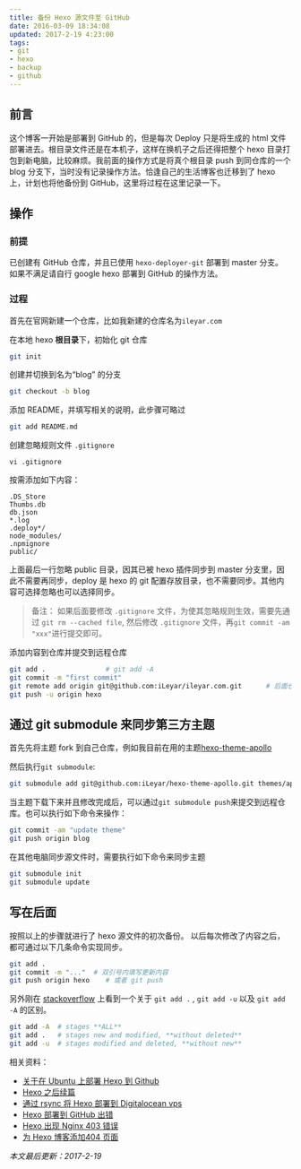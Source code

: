 ```yaml
---
title: 备份 Hexo 源文件至 GitHub
date: 2016-03-09 18:34:08
updated: 2017-2-19 4:23:00
tags:
- git
- hexo
- backup
- github
---
```


## 前言

这个博客一开始是部署到 GitHub 的，但是每次 Deploy 只是将生成的 html 文件部署进去。根目录文件还是在本机子，这样在换机子之后还得把整个 hexo 目录打包到新电脑，比较麻烦。我前面的操作方式是将真个根目录 push 到同仓库的一个 blog 分支下，当时没有记录操作方法。恰逢自己的生活博客也迁移到了 hexo 上，计划也将他备份到 GitHub，这里将过程在这里记录一下。

## 操作

### 前提

已创建有 GitHub 仓库，并且已使用 `hexo-deployer-git` 部署到 master 分支。
如果不满足请自行 google hexo 部署到 GitHub 的操作方法。

<!--more-->

### 过程

首先在官网新建一个仓库，比如我新建的仓库名为`ileyar.com`

在本地 hexo **根目录**下，初始化 git 仓库
```bash
git init
```
创建并切换到名为“blog” 的分支
```bash
git checkout -b blog 
```
添加 README，并填写相关的说明，此步骤可略过
```bash
git add README.md
```
创建忽略规则文件 `.gitignore`
```
vi .gitignore
```
按需添加如下内容：
```
.DS_Store 
Thumbs.db
db.json  
*.log
.deploy*/
node_modules/
.npmignore
public/
```
上面最后一行忽略 public 目录，因其已被 hexo 插件同步到 master 分支里，因此不需要再同步，deploy 是 hexo 的 git 配置存放目录，也不需要同步。其他内容可选择忽略也可以选择同步。

> 备注： 如果后面要修改 `.gitignore` 文件，为使其忽略规则生效，需要先通过
> `git rm --cached file`, 然后修改 `.gitignore` 文件，再`git commit -am "xxx"`进行提交即可。

添加内容到仓库并提交到远程仓库
```bash
git add .				# git add -A
git commit -m "first commit"
git remote add origin git@github.com:iLeyar/ileyar.com.git		# 后面仓库目录改成自己新建的。
git push -u origin hexo
```

## 通过 git submodule 来同步第三方主题

首先先将主题 fork 到自己仓库，例如我目前在用的主题[hexo-theme-apollo](https://github.com/iLeyar/hexo-theme-apollo)

然后执行`git submodule`:
```bash
git submodule add git@github.com:iLeyar/hexo-theme-apollo.git themes/apollo
```
当主题下载下来并且修改完成后，可以通过`git submodule push`来提交到远程仓库。也可以执行如下命令来操作：
```bash
git commit -am "update theme"
git push origin blog
```
在其他电脑同步源文件时，需要执行如下命令来同步主题
```bash
git submodule init
git submodule update
```
## 写在后面
按照以上的步骤就进行了 hexo 源文件的初次备份。
以后每次修改了内容之后，都可通过以下几条命令实现同步。

```bash
git add .
git commit -m "..."	 # 双引号内填写更新内容
git push origin hexo	# 或者 git push
```

另外刚在 [stackoverflow](http://stackoverflow.com/questions/572549/difference-between-git-add-a-and-git-add) 上看到一个关于 `git add .` , `git add -u` 以及 `git add -A` 的区别。
```bash
git add -A	# stages **ALL**
git add .	# stages new and modified, **without deleted**
git add -u	# stages modified and deleted, **without new**
```
相关资料：
+ [关于在 Ubuntu 上部署 Hexo 到 Github](http://www.leyar.me/create-a-blog-with-hexo-in-ubuntu/)
+ [Hexo 之后续篇](http://www.leyar.me/After-installing-Hexo/)
+ [通过 rsync 将 Hexo 部署到 Digitalocean vps](http://www.leyar.me/Digitalocean-vps-nginx-setup/)
+ [Hexo 部署到 GitHub 出错](http://www.leyar.me/hexo-deploy-to-git-error/)
+ [Hexo 出现 Nginx 403 错误](http://www.leyar.me/hexo-nginx-403-forbidden/)
+ [为 Hexo 博客添加404 页面](http://www.leyar.me/create-404-page)

*本文最后更新：2017-2-19*
